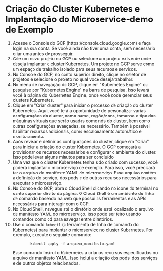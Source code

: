 # Criação do Cluster Kubernetes e Implantação do Microservice-demo de Exemplo

<table>
	<ol>
		<li>Acesse o Console do GCP (https://console.cloud.google.com) e faça login na sua conta. Se você ainda não tiver uma conta, será necessário criar uma antes de prosseguir.</li>
		<li>Crie um novo projeto no GCP ou selecione um projeto existente onde deseja implantar o cluster Kubernetes. Um projeto no GCP serve como um espaço de trabalho isolado para seus recursos e serviços.</li>
		<li>No Console do GCP, no canto superior direito, clique no seletor de projetos e selecione o projeto no qual você deseja trabalhar.</li>
		<li>No menu de navegação do GCP, clique em "Kubernetes Engine" ou pesquise por "Kubernetes Engine" na barra de pesquisa. Isso levará você à página do Kubernetes Engine, onde você pode gerenciar seus clusters Kubernetes.</li>
		<li>Clique em "Criar cluster" para iniciar o processo de criação do cluster Kubernetes. Aqui, você terá a oportunidade de personalizar várias configurações do cluster, como nome, região/zona, tamanho e tipo das máquinas virtuais que serão usadas como nós do cluster, bem como outras configurações avançadas, se necessário. Também é possível habilitar recursos adicionais, como escalonamento automático e monitoramento.</li>
		<li>Após revisar e definir as configurações do cluster, clique em "Criar" para iniciar a criação do cluster Kubernetes. O GCP começará a provisionar os recursos necessários e configurar o ambiente do cluster. Isso pode levar alguns minutos para ser concluído.</li>
		<li>Uma vez que o cluster Kubernetes tenha sido criado com sucesso, você poderá implantar o microserviço de exemplo. Para isso, você precisará ter o arquivo de manifesto YAML do microserviço. Esse arquivo contém a definição do serviço, dos pods e de outros recursos necessários para executar o microserviço.</li>
		<li>No Console do GCP, abra o Cloud Shell clicando no ícone do terminal no canto superior direito da página. O Cloud Shell é um ambiente de linha de comando baseado na web que possui as ferramentas e as APIs necessárias para interagir com o GCP.</li>
		<li>No Cloud Shell, navegue até o diretório onde está localizado o arquivo de manifesto YAML do microserviço. Isso pode ser feito usando comandos como cd para navegar entre diretórios.</li>
		<li>Use o comando <code>kubectl</code> (a ferramenta de linha de comando do Kubernetes) para implantar o microserviço no cluster Kubernetes. Por exemplo, execute o seguinte comando:

			kubectl apply -f arquivo_manifesto.yaml

<p>Esse comando instrui o Kubernetes a criar os recursos especificados no arquivo de manifesto YAML. Isso inclui a criação dos pods, dos serviços e de outros objetos relacionados.</p>
